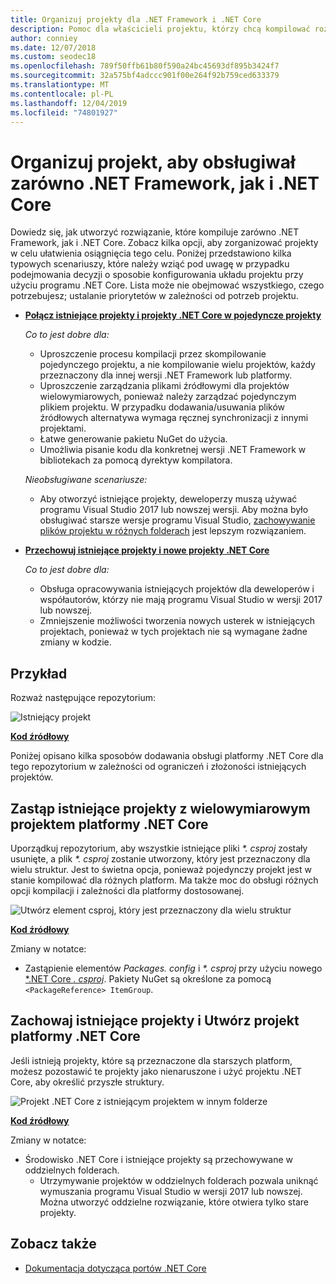 ```yaml
---
title: Organizuj projekty dla .NET Framework i .NET Core
description: Pomoc dla właścicieli projektu, którzy chcą kompilować rozwiązanie względem .NET Framework i .NET Core obok siebie.
author: conniey
ms.date: 12/07/2018
ms.custom: seodec18
ms.openlocfilehash: 789f50ffb61b80f590a24bc45693df895b3424f7
ms.sourcegitcommit: 32a575bf4adccc901f00e264f92b759ced633379
ms.translationtype: MT
ms.contentlocale: pl-PL
ms.lasthandoff: 12/04/2019
ms.locfileid: "74801927"
---
```

# <a name="organize-your-project-to-support-both-net-framework-and-net-core"></a>Organizuj projekt, aby obsługiwał zarówno .NET Framework, jak i .NET Core

Dowiedz się, jak utworzyć rozwiązanie, które kompiluje zarówno .NET Framework, jak i .NET Core. Zobacz kilka opcji, aby zorganizować projekty w celu ułatwienia osiągnięcia tego celu. Poniżej przedstawiono kilka typowych scenariuszy, które należy wziąć pod uwagę w przypadku podejmowania decyzji o sposobie konfigurowania układu projektu przy użyciu programu .NET Core. Lista może nie obejmować wszystkiego, czego potrzebujesz; ustalanie priorytetów w zależności od potrzeb projektu.

- [**Połącz istniejące projekty i projekty .NET Core w pojedyncze projekty**](#replace-existing-projects-with-a-multi-targeted-net-core-project)

  *Co to jest dobre dla:*
  - Uproszczenie procesu kompilacji przez skompilowanie pojedynczego projektu, a nie kompilowanie wielu projektów, każdy przeznaczony dla innej wersji .NET Framework lub platformy.
  - Uproszczenie zarządzania plikami źródłowymi dla projektów wielowymiarowych, ponieważ należy zarządzać pojedynczym plikiem projektu. W przypadku dodawania/usuwania plików źródłowych alternatywa wymaga ręcznej synchronizacji z innymi projektami.
  - Łatwe generowanie pakietu NuGet do użycia.
  - Umożliwia pisanie kodu dla konkretnej wersji .NET Framework w bibliotekach za pomocą dyrektyw kompilatora.

  *Nieobsługiwane scenariusze:*
  - Aby otworzyć istniejące projekty, deweloperzy muszą używać programu Visual Studio 2017 lub nowszej wersji. Aby można było obsługiwać starsze wersje programu Visual Studio, [zachowywanie plików projektu w różnych folderach](#support-vs) jest lepszym rozwiązaniem.

- <a name="support-vs"></a>[**Przechowuj istniejące projekty i nowe projekty .NET Core**](#keep-existing-projects-and-create-a-net-core-project)

  *Co to jest dobre dla:*
  - Obsługa opracowywania istniejących projektów dla deweloperów i współautorów, którzy nie mają programu Visual Studio w wersji 2017 lub nowszej.
  - Zmniejszenie możliwości tworzenia nowych usterek w istniejących projektach, ponieważ w tych projektach nie są wymagane żadne zmiany w kodzie.

## <a name="example"></a>Przykład

Rozważ następujące repozytorium:

![Istniejący projekt](./media/project-structure/existing-project-structure.png)

[**Kod źródłowy**](https://github.com/dotnet/samples/tree/master/framework/libraries/migrate-library/)

Poniżej opisano kilka sposobów dodawania obsługi platformy .NET Core dla tego repozytorium w zależności od ograniczeń i złożoności istniejących projektów.

## <a name="replace-existing-projects-with-a-multi-targeted-net-core-project"></a>Zastąp istniejące projekty z wielowymiarowym projektem platformy .NET Core

Uporządkuj repozytorium, aby wszystkie istniejące pliki *\*. csproj* zostały usunięte, a plik *\*. csproj* zostanie utworzony, który jest przeznaczony dla wielu struktur. Jest to świetna opcja, ponieważ pojedynczy projekt jest w stanie kompilować dla różnych platform. Ma także moc do obsługi różnych opcji kompilacji i zależności dla platformy dostosowanej.

![Utwórz element csproj, który jest przeznaczony dla wielu struktur](./media/project-structure/multi-targeted-project.png)

[**Kod źródłowy**](https://github.com/dotnet/samples/tree/master/framework/libraries/migrate-library-csproj/)

Zmiany w notatce:

- Zastąpienie elementów *Packages. config* i *\*. csproj* przy użyciu nowego [\*.NET Core *. csproj*](https://github.com/dotnet/samples/tree/master/framework/libraries/migrate-library-csproj/src/Car/Car.csproj). Pakiety NuGet są określone za pomocą `<PackageReference> ItemGroup`.

## <a name="keep-existing-projects-and-create-a-net-core-project"></a>Zachowaj istniejące projekty i Utwórz projekt platformy .NET Core

Jeśli istnieją projekty, które są przeznaczone dla starszych platform, możesz pozostawić te projekty jako nienaruszone i użyć projektu .NET Core, aby określić przyszłe struktury.

![Projekt .NET Core z istniejącym projektem w innym folderze](./media/project-structure/separate-projects-same-source.png)

[**Kod źródłowy**](https://github.com/dotnet/samples/tree/master/framework/libraries/migrate-library-csproj-keep-existing/)

Zmiany w notatce:

- Środowisko .NET Core i istniejące projekty są przechowywane w oddzielnych folderach.
  - Utrzymywanie projektów w oddzielnych folderach pozwala uniknąć wymuszania programu Visual Studio w wersji 2017 lub nowszej. Można utworzyć oddzielne rozwiązanie, które otwiera tylko stare projekty.

## <a name="see-also"></a>Zobacz także

- [Dokumentacja dotycząca portów .NET Core](index.md)
